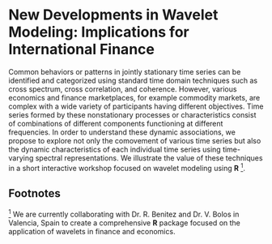 # New Developments in Wavelet Modeling: Implications for International Finance

Common behaviors or patterns in jointly stationary time series can be identified and categorized using standard time domain techniques such as cross spectrum, cross correlation, and coherence. However, various economics and finance marketplaces, for example commodity markets, are complex with a wide variety of participants having different objectives. Time series formed by these nonstationary processes or characteristics consist of combinations of different components functioning at different frequencies. In order to understand these dynamic associations, we propose to explore not only the comovement of various time series but also the dynamic characteristics of each individual time series using time-varying spectral representations. We illustrate the value of these techniques in a short interactive workshop focused on wavelet modeling using **R** <a href="#note1" id="note1ref"><sup>1</sup></a>.

## Footnotes

<a id="note1" href="#note1ref"><sup>1</sup></a> We are currently collaborating with Dr. R. Benitez and Dr. V. Bolos in Valencia, Spain to create a comprehensive **R** package focused on the application of wavelets in finance and economics. 

